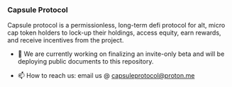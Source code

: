 ### Capsule Protocol 

Capsule protocol is a permissionless, long-term defi protocol for alt, micro cap token holders to lock-up their holdings, access equity, earn rewards, and receive incentives from the project.


- 🔭 We are currently working on finalizing an invite-only beta and will be deploying public documents to this repository.

- 📫 How to reach us: email us @ capsuleprotocol@proton.me


<!--
**CapsuleProtocol/CapsuleProtocol** is a ✨ _special_ ✨ repository because its `README.md` (this file) appears on your GitHub profile.

Here are some ideas to get you started:

- 🔭 I’m currently working on ...
- 🌱 I’m currently learning ...
- 👯 I’m looking to collaborate on ...
- 🤔 I’m looking for help with ...
- 💬 Ask me about ...
- 📫 How to reach me: ...
- 😄 Pronouns: ...
- ⚡ Fun fact: ...
-->
